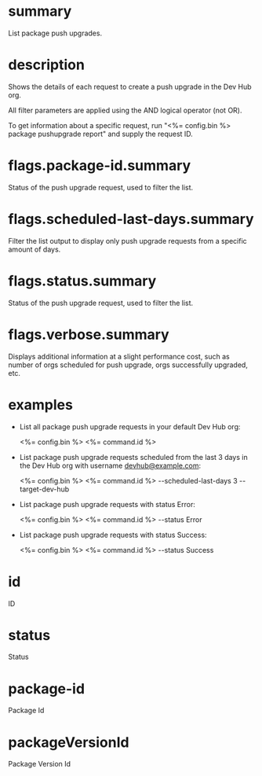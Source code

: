 # summary

List package push upgrades.

# description

Shows the details of each request to create a push upgrade in the Dev Hub org.

All filter parameters are applied using the AND logical operator (not OR).

To get information about a specific request, run "<%= config.bin %> package pushupgrade report" and supply the request ID.

# flags.package-id.summary

Status of the push upgrade request, used to filter the list.

# flags.scheduled-last-days.summary

Filter the list output to display only push upgrade requests from a specific amount of days.

# flags.status.summary

Status of the push upgrade request, used to filter the list.

# flags.verbose.summary

Displays additional information at a slight performance cost, such as number of orgs scheduled for push upgrade, orgs successfully upgraded, etc.

# examples

- List all package push upgrade requests in your default Dev Hub org:

  <%= config.bin %> <%= command.id %>

- List package push upgrade requests scheduled from the last 3 days in the Dev Hub org with username devhub@example.com:

  <%= config.bin %> <%= command.id %> --scheduled-last-days 3 --target-dev-hub

- List package push upgrade requests with status Error:

  <%= config.bin %> <%= command.id %> --status Error

- List package push upgrade requests with status Success:

  <%= config.bin %> <%= command.id %> --status Success

# id

ID

# status

Status

# package-id

Package Id

# packageVersionId

Package Version Id
